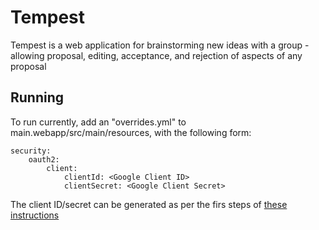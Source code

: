 # Tempest

Tempest is a web application for brainstorming new ideas with a group - allowing proposal, editing, acceptance, and rejection of aspects of any proposal

## Running

To run currently, add an "overrides.yml" to main.webapp/src/main/resources, with the following form:

```
security:
    oauth2:
        client:
            clientId: <Google Client ID>
            clientSecret: <Google Client Secret>
```

The client ID/secret can be generated as per the firs steps of [these instructions](http://dba-presents.com/index.php/jvm/java/100-getting-started-with-google-sign-in-in-spring-boot-app)
